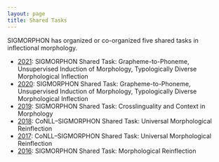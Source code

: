 ```yaml
---
layout: page
title: Shared Tasks
---
```


SIGMORPHON has organized or co-organized five shared tasks in inflectional morphology.
- [2021](2021): SIGMORPHON Shared Task: Grapheme-to-Phoneme, Unsupervised Induction of Morphology, Typologically Diverse Morphological Inflection
- [2020](2020): SIGMORPHON Shared Task: Grapheme-to-Phoneme, Unsupervised Induction of Morphology, Typologically Diverse Morphological Inflection
- [2019](2019): SIGMORPHON Shared Task: Crosslinguality and Context in Morphology
- [2018](2018): CoNLL–SIGMORPHON Shared Task: Universal Morphological Reinflection
- [2017](2017): CoNLL–SIGMORPHON Shared Task: Universal Morphological Reinflection
- [2016](2016): SIGMORPHON Shared Task: Morphological Reinflection

